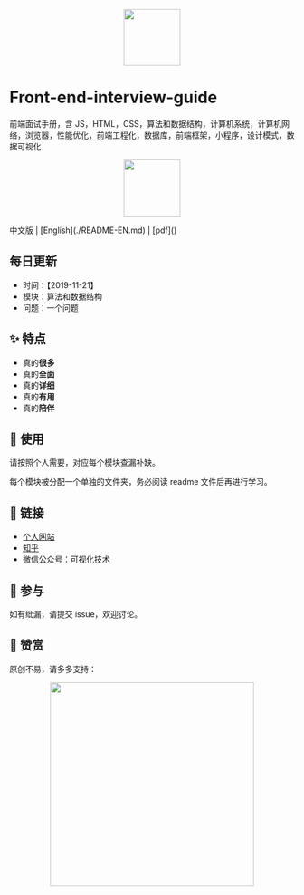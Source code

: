 <p align="center">
  <a href="http://www.kurryluo.com/">
    <img width="100" src="https://github.com/kurryluo/front-end-interview-guide/raw/master/MEDIA/logo.jpg">
  </a>
</p>

# Front-end-interview-guide

前端面试手册，含 JS，HTML，CSS，算法和数据结构，计算机系统，计算机网络，浏览器，性能优化，前端工程化，数据库，前端框架，小程序，设计模式，数据可视化
<p align="center">
    <img width="100" src="https://github.com/kurryluo/front-end-interview-guide/raw/master/MEDIA/outline.png">
</p>
 中文版 | [English](./README-EN.md) | [pdf]()
 
## 每日更新
 - 时间：【2019-11-21】
 - 模块：算法和数据结构
 - 问题：一个问题

## ✨ 特点

- 真的**很多**
- 真的**全面**
- 真的**详细**
- 真的**有用**
- 真的**陪伴**

## 🔨 使用

请按照个人需要，对应每个模块查漏补缺。

每个模块被分配一个单独的文件夹，务必阅读 readme 文件后再进行学习。

## 🔗 链接

- [个人网站](http://www.kurryluo.com/)
- [知乎](https://www.zhihu.com/people/kurryluo/activities)
- [微信公众号](https://mp.weixin.qq.com/s/O51fpa_UMSGYJ34QalY9Ug)：可视化技术

## 🤝 参与

如有纰漏，请提交 issue，欢迎讨论。

## 🍗 赞赏

原创不易，请多多支持：

<p align="center">
   <img width="360" src="https://github.com/kurryluo/front-end-interview-guide/raw/master/MEDIA/compliment.png">
</p>

